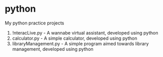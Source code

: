 # python
My python practice projects
1) !nteracLive.py - A wannabe virtual assistant, developed using python
2) calculator.py - A simple calculator, developed using python
3) libraryManagement.py - A simple program aimed towards library management, developed using python
